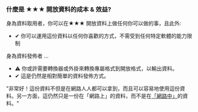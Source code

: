 ### 什麼是 <span class="stars-inline">&#x2605;&#x2605;&#x2605;</span> 開放資料的成本 &amp; 效益?

身為資料取用者，你可以在<span class="stars-inline">&#x2605;&#x2605;&#x2605;</span> 開放資料上做任何你可以做的事，且此外:

- &#10004; 你可以運用這份資料以任何你喜歡的方式，不需受到任何特定軟體的能力限制

身為資料發佈者 &hellip;

- &#9888; 你或許需要轉換器或外掛來轉換專屬格式到開放格式，以輸出資料。
- &#10004; 這是仍然是相對簡單的資料發佈方式。

"非常好！這份資料不但是在網路人人都可以拿到，而且可以容易地使用這份資料。另一方面，這仍然只是一份在「網路上」的資料，而不是在[「網路中」](https://webofdata.wordpress.com/2010/03/01/data-and-the-web-choices/ "Data and the Web &#8211; a great many of choices &laquo; Web of Data")的資料。"
